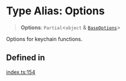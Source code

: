 # Type Alias: Options

> **Options**: `Partial`\<`object` & [`BaseOptions`](BaseOptions.md)\>

Options for keychain functions.

## Defined in

[index.ts:154](https://github.com/quangsuong/nts-react-native-keychain/blob/06824b340311076cce81e80bceb3c34da22ca810/src/index.ts#L154)
